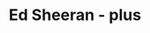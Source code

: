 ---
title: Ed Sheeran - plus
number: 23
description: This month Ed Sheeran's debut album + is on the chopping block. Is this album all about algebra?! Does it 'add' anything to the western canon? Let's find out y'all!
link-mp3: http://feeds.soundcloud.com/stream/217349495-radio4scotland-hmm-interesting-choice-ep23-ed-sheeran.mp3
duration: "00:32:05"
byte-length: 77009846
pub-date: Sat, 01 Aug 2015 17:18:57 GMT
soundcloud-id: 217349495
---